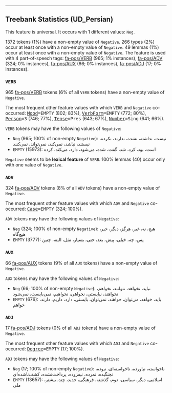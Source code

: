 

--------------------------------------------------------------------------------

## Treebank Statistics (UD_Persian)

This feature is universal.
It occurs with 1 different values: `Neg`.

1372 tokens (1%) have a non-empty value of `Negative`.
266 types (2%) occur at least once with a non-empty value of `Negative`.
49 lemmas (1%) occur at least once with a non-empty value of `Negative`.
The feature is used with 4 part-of-speech tags: [fa-pos/VERB]() (965; 1% instances), [fa-pos/ADV]() (324; 0% instances), [fa-pos/AUX]() (66; 0% instances), [fa-pos/ADJ]() (17; 0% instances).

### `VERB`

965 [fa-pos/VERB]() tokens (6% of all `VERB` tokens) have a non-empty value of `Negative`.

The most frequent other feature values with which `VERB` and `Negative` co-occurred: <tt><a href="Mood.html">Mood</a>=EMPTY</tt> (802; 83%), <tt><a href="VerbForm.html">VerbForm</a>=EMPTY</tt> (772; 80%), <tt><a href="Person.html">Person</a>=3</tt> (746; 77%), <tt><a href="Tense.html">Tense</a>=Pres</tt> (643; 67%), <tt><a href="Number.html">Number</a>=Sing</tt> (641; 66%).

`VERB` tokens may have the following values of `Negative`:

* `Neg` (965; 100% of non-empty `Negative`): نیست، نداشته، نشده، ندارند، نکرده، نیستند، نباشد، نمی‌کند، نمی‌تواند، نمی‌کنند
* `EMPTY` (15973): است، بود، کرد، شد، گفت، شده، می‌شود، دارد، می‌کند، کرده

`Negative` seems to be **lexical feature** of `VERB`. 100% lemmas (40) occur only with one value of `Negative`.

### `ADV`

324 [fa-pos/ADV]() tokens (8% of all `ADV` tokens) have a non-empty value of `Negative`.

The most frequent other feature values with which `ADV` and `Negative` co-occurred: <tt><a href="Case.html">Case</a>=EMPTY</tt> (324; 100%).

`ADV` tokens may have the following values of `Negative`:

* `Neg` (324; 100% of non-empty `Negative`): هیچ، نه، غیر، هرگز، دیگر، خیر، هیچ‌گاه
* `EMPTY` (3777): پس، چه، خیلی، پیش، بعد، حتی، بسیار، مثل، البته، چنین

### `AUX`

66 [fa-pos/AUX]() tokens (9% of all `AUX` tokens) have a non-empty value of `Negative`.

`AUX` tokens may have the following values of `Negative`:

* `Neg` (66; 100% of non-empty `Negative`): نباید، نخواهد، نتوانند، نخواهم، نخواهند، نبایستی، نخواهی، نخواهیم، نمی‌بایست، نمی‌شود
* `EMPTY` (676): باید، خواهد، می‌توان، خواهند، نمی‌توان، بایستی، دارد، داریم، دارند، خواهم

### `ADJ`

17 [fa-pos/ADJ]() tokens (0% of all `ADJ` tokens) have a non-empty value of `Negative`.

The most frequent other feature values with which `ADJ` and `Negative` co-occurred: <tt><a href="Degree.html">Degree</a>=EMPTY</tt> (17; 100%).

`ADJ` tokens may have the following values of `Negative`:

* `Neg` (17; 100% of non-empty `Negative`): ناخواسته، نیاورده، ناخواسته‌ای، نبوده، نجنگیده، نمرده، نیفزوده، پرداخت‌نشده، کشف‌ناشده‌ای
* `EMPTY` (13657): اسلامی، دیگر، سیاسی، دوم، گذشته، فرهنگی، جدید، چند، بیشتر، ملی

